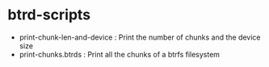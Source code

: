 
# btrd-scripts

- print-chunk-len-and-device : Print the number of chunks and the device size
- print-chunks.btrds         : Print all the chunks of a btrfs filesystem

